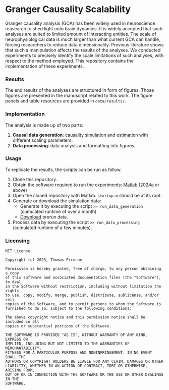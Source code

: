 # Granger Causality Scalability

Granger causality analysis (GCA) has been widely used in neuroscience reasearch to shed light onto brain dynamics. It is widely accepted that such analyses are suited to limited amount of interacting entities. The scale of neurophysiological data is much larger than what current GCA can handle, forcing researchers to reduce data dimensionality. Previous literature shows that such a manipulation affects the results of the analyses. We conducted experiments to precisely identify the scale limitations of such analyses, with respect to the method employed. This repository contains the implementation of these experiments.

### Results
The end results of the analyses are structured in form of figures. Those figures are presented in the manuscript related to this work. The figure panels and table resources are provided in `data/results/`.

### Implementation
The analysis is made up of two parts:
1. **Causal data generation**: causality simulation and estimation with different scaling parameters.
2. **Data processing**: data analysis and formatting into figures.

### Usage
To replicate the results, the scripts can be run as follow.

1. Clone this repository.
2. Obtain the software required to run the experiments: [Matlab](https://www.mathworks.com/products/matlab.html) (2024a or above)
3. Open the cloned repository with Matlab. `startup.m` should be at its root.
4. Generate or download the simulation data:
    - Generate it by executing the script `>> run_data_generation` (cumulated runtime of over a month)
    - [Download](https://1drv.ms/f/c/ecd141ed7214ac19/EgxWtlRyF7lEnCCjWo8OzjsBO6Dw1H_tVprT_qGuphpSWg) prerun data.
5. Process data by executing the script `>> run_data_processing` (cumulated runtime of a few minutes).

### Licensing
```
MIT License

Copyright (c) 2025, Thomas Pirenne

Permission is hereby granted, free of charge, to any person obtaining a copy
of this software and associated documentation files (the "Software"), to deal
in the Software without restriction, including without limitation the rights
to use, copy, modify, merge, publish, distribute, sublicense, and/or sell
copies of the Software, and to permit persons to whom the Software is
furnished to do so, subject to the following conditions:

The above copyright notice and this permission notice shall be included in all
copies or substantial portions of the Software.

THE SOFTWARE IS PROVIDED "AS IS", WITHOUT WARRANTY OF ANY KIND, EXPRESS OR
IMPLIED, INCLUDING BUT NOT LIMITED TO THE WARRANTIES OF MERCHANTABILITY,
FITNESS FOR A PARTICULAR PURPOSE AND NONINFRINGEMENT. IN NO EVENT SHALL THE
AUTHORS OR COPYRIGHT HOLDERS BE LIABLE FOR ANY CLAIM, DAMAGES OR OTHER
LIABILITY, WHETHER IN AN ACTION OF CONTRACT, TORT OR OTHERWISE, ARISING FROM,
OUT OF OR IN CONNECTION WITH THE SOFTWARE OR THE USE OR OTHER DEALINGS IN THE
SOFTWARE.
```